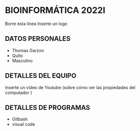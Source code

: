 # BIOINFORMÁTICA 2022I
Borre esta línea
Inserte un logo 
## DATOS PERSONALES
- Thomas Garzon
- Quito
- Masculino
## DETALLES DEL EQUIPO
Inserte un video de Youtube (sobre cómo ver las propiedades del computador )

## DETALLES DE PROGRAMAS 
- Gitbash
- visual code

